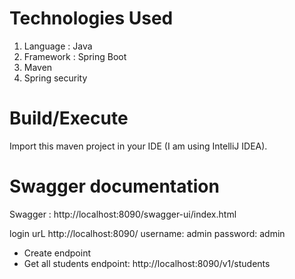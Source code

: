 # Technologies Used

1. Language : Java
2. Framework : Spring Boot
3. Maven
4. Spring security

# Build/Execute

Import this maven project in your IDE (I am using IntelliJ IDEA).

# Swagger documentation

Swagger : http://localhost:8090/swagger-ui/index.html

login urL http://localhost:8090/
username: admin
password: admin

* Create endpoint
* Get all students endpoint: http://localhost:8090/v1/students